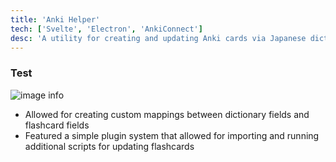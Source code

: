 ```yaml
---
title: 'Anki Helper'
tech: ['Svelte', 'Electron', 'AnkiConnect']
desc: 'A utility for creating and updating Anki cards via Japanese dictionaries'
---
```

### Test
![image info](https://images.unsplash.com/photo-1422565096762-bdb997a56a84?q=80&w=2370&auto=format&fit=crop&ixlib=rb-4.0.3&ixid=M3wxMjA3fDB8MHxwaG90by1wYWdlfHx8fGVufDB8fHx8fA%3D%3D)
- Allowed for creating custom mappings between dictionary fields and flashcard fields
- Featured a simple plugin system that allowed for importing and running additional scripts for updating flashcards
